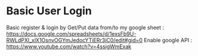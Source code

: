 # Basic User Login
 Basic register & login by
 Get/Put data from/to my google sheet : https://docs.google.com/spreadsheets/d/1exsFb9U-RWLdPXl_xlX1OsnvOGYmJedocYTiERr3iC0/edit#gid=0
 Enable google API : https://www.youtube.com/watch?v=4ssigWmExak
